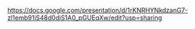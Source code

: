 https://docs.google.com/presentation/d/1rKNRHYNkdzanG7-zl1emb91iS48d0diS1A0_pGUEqXw/edit?usp=sharing
